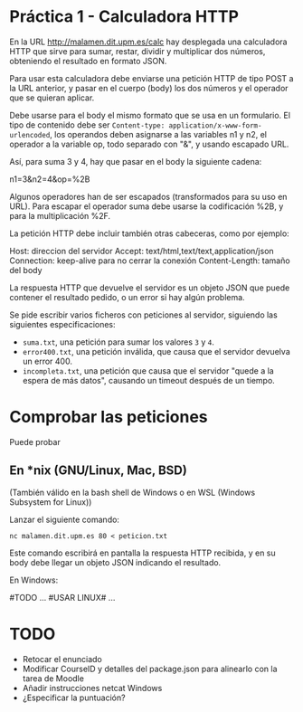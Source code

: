 # Práctica 1 - Calculadora HTTP

En la URL http://malamen.dit.upm.es/calc hay desplegada una calculadora HTTP que sirve para sumar, restar, dividir y multiplicar dos números, obteniendo el resultado en formato JSON.

Para usar esta calculadora debe enviarse una petición HTTP de tipo POST a la URL anterior, y pasar en el cuerpo (body) los dos números y el operador que se quieran aplicar.

Debe usarse para el body el mismo formato que se usa en un formulario.
El tipo de contenido debe ser `Content-type: application/x-www-form-urlencoded`, los operandos deben asignarse a las variables n1 y n2, el operador a la variable op, todo separado con "&", y usando escapado URL.

Así, para suma 3 y 4, hay que pasar en el body la siguiente cadena:

n1=3&n2=4&op=%2B

Algunos operadores han de ser escapados (transformados para su uso en URL).
Para escapar el operador suma debe usarse la codificación %2B, y para la multiplicación %2F.

La petición HTTP debe incluir también otras cabeceras, como por ejemplo:

Host: direccion del servidor
Accept: text/html,text/text,application/json
Connection: keep-alive para no cerrar la conexión
Content-Length: tamaño del body

La respuesta HTTP que devuelve el servidor es un objeto JSON que puede contener el resultado pedido, o un error si hay algún problema.

Se pide escribir varios ficheros con peticiones al servidor, siguiendo las siguientes especificaciones:

* `suma.txt`, una petición para sumar los valores `3` y `4`.
* `error400.txt`, una petición inválida, que causa que el servidor devuelva un error 400.
* `incompleta.txt`, una petición que causa que el servidor "quede a la espera de más datos", causando un timeout después de un tiempo.


# Comprobar las peticiones

Puede probar 

## En *nix (GNU/Linux, Mac, BSD)

(También válido en la bash shell de Windows o en WSL (Windows Subsystem for Linux))

Lanzar el siguiente comando:

```shell
nc malamen.dit.upm.es 80 < peticion.txt
```

Este comando escribirá en pantalla la respuesta HTTP recibida, y en su body debe llegar un objeto JSON indicando el resultado.

En Windows:

#TODO
... #USAR LINUX# ...


# TODO

* Retocar el enunciado
* Modificar CourseID y detalles del package.json para alinearlo con la tarea de Moodle
* Añadir instrucciones netcat Windows
* ¿Especificar la puntuación?

